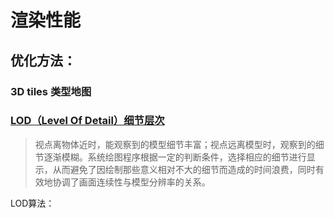 # 渲染性能

## 优化方法：

### 3D tiles 类型地图

### [LOD（Level Of Detail）细节层次](https://blog.csdn.net/chenweiyu11962/article/details/117006190)
> 视点离物体近时，能观察到的模型细节丰富；视点远离模型时，观察到的细节逐渐模糊。系统绘图程序根据一定的判断条件，选择相应的细节进行显示，从而避免了因绘制那些意义相对不大的细节而造成的时间浪费，同时有效地协调了画面连续性与模型分辨率的关系。

LOD算法：
